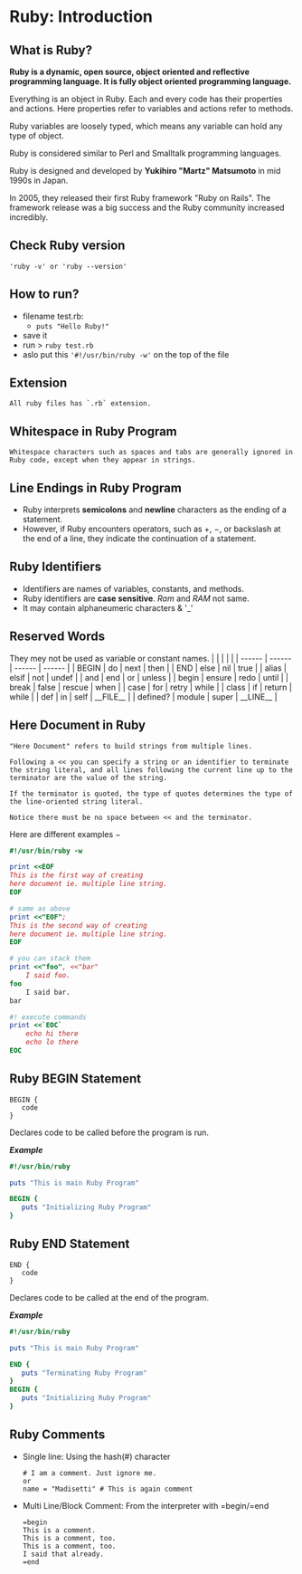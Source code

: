 # Ruby: Introduction

## What is Ruby?
**Ruby is a dynamic, open source, object oriented and reflective programming language. It is fully object oriented programming language.**

Everything is an object in Ruby. Each and every code has their properties and actions. Here properties refer to variables and actions refer to methods.

Ruby variables are loosely typed, which means any variable can hold any type of object. 

Ruby is considered similar to Perl and Smalltalk programming languages.

Ruby is designed and developed by **Yukihiro "Martz" Matsumoto** in mid 1990s in Japan.

In 2005, they released their first Ruby framework "Ruby on Rails". The framework release was a big success and the Ruby community increased incredibly.

## Check Ruby version
`'ruby -v' or 'ruby --version'`

## How to run?
- filename test.rb:
  - `puts "Hello Ruby!"`
- save it
- run > `ruby test.rb`
- aslo put this `'#!/usr/bin/ruby -w'` on the top of the file

## Extension
    All ruby files has `.rb` extension.

## Whitespace in Ruby Program
    Whitespace characters such as spaces and tabs are generally ignored in Ruby code, except when they appear in strings.

## Line Endings in Ruby Program
- Ruby interprets **semicolons** and **newline** characters as the ending of a statement.
- However, if Ruby encounters operators, such as +, −, or backslash at the end of a line, they indicate the continuation of a statement.

## Ruby Identifiers
- Identifiers are names of variables, constants, and methods.
- Ruby identifiers are **case sensitive**. *Ram* and *RAM* not same.
- It may contain alphaneumeric characters & '_'

## Reserved Words
They mey not be used as variable or constant names.
|  |  |  |  |
| ------ | ------ | ------ | ------ |
| BEGIN | do | next | then |
| END | else | nil | true |
| alias | elsif | not | undef |
| and | end | or | unless |
| begin | ensure | redo | until |
| break | false | rescue | when |
| case | for | retry | while |
| class | if | return | while |
| def | in | self | \_\_FILE__ |
| defined? | module | super | \_\_LINE__ |

## Here Document in Ruby
    "Here Document" refers to build strings from multiple lines.

    Following a << you can specify a string or an identifier to terminate the string literal, and all lines following the current line up to the terminator are the value of the string.

    If the terminator is quoted, the type of quotes determines the type of the line-oriented string literal.
    
    Notice there must be no space between << and the terminator.

Here are different examples −
```ruby
#!/usr/bin/ruby -w

print <<EOF
This is the first way of creating
here document ie. multiple line string.
EOF

# same as above
print <<"EOF";
This is the second way of creating
here document ie. multiple line string.
EOF

# you can stack them
print <<"foo", <<"bar"
    I said foo.
foo
    I said bar.
bar

#! execute commands
print <<`EOC`
    echo hi there
    echo lo there
EOC
```

## Ruby BEGIN Statement
```
BEGIN {
   code
}
```
Declares code to be called before the program is run.

***Example***
```ruby
#!/usr/bin/ruby

puts "This is main Ruby Program"

BEGIN {
   puts "Initializing Ruby Program"
}
```

## Ruby END Statement
```
END {
   code
}
```
Declares code to be called at the end of the program.

***Example***
```ruby
#!/usr/bin/ruby

puts "This is main Ruby Program"

END {
   puts "Terminating Ruby Program"
}
BEGIN {
   puts "Initializing Ruby Program"
}
```

## Ruby Comments
- Single line: Using the hash(#) character
    ```
    # I am a comment. Just ignore me.
    or
    name = "Madisetti" # This is again comment
    ```
- Multi Line/Block Comment: From the interpreter with =begin/=end
    ```
    =begin
    This is a comment.
    This is a comment, too.
    This is a comment, too.
    I said that already.
    =end
    ```





